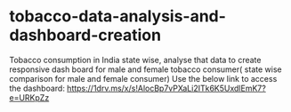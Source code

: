 # tobacco-data-analysis-and-dashboard-creation
Tobacco consumption in India state wise, analyse that data to create  responsive dash board for male and female tobacco consumer( state wise  comparison for male and female consumer)
Use the below link to access the dashboard:
https://1drv.ms/x/s!AlocBp7vPXaLi2ITk6K5UxdlEmK7?e=URKpZz
